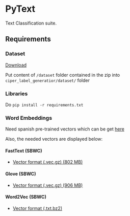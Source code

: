 # PyText
Text Classification suite.

## Requirements

### Dataset

[Download](https://users.dcc.uchile.cl/~voyanede/cc5213/datasets/ciperchile_21.12.2018/dataset.zip)

Put content of ```/dataset``` folder contained in the zip into ```ciper_label_generatior/dataset/``` folder

### Libraries

Do ```pip install -r requirements.txt```

### Word Embeddings

Need spanish pre-trained vectors which can be get [here](https://github.com/uchile-nlp/spanish-word-embeddings)


Also, the needed vectors are displayed below:
#### FastText (SBWC)

* [Vector format (.vec.gz) (802 MB)](http://dcc.uchile.cl/~jperez/word-embeddings/fasttext-sbwc.vec.gz)

#### Glove (SBWC)

* [Vector format (.vec.gz) (906 MB)](http://dcc.uchile.cl/~jperez/word-embeddings/glove-sbwc.i25.vec.gz)

#### Word2Vec (SBWC)

* [Vector format (.txt.bz2)](http://cs.famaf.unc.edu.ar/~ccardellino/SBWCE/SBW-vectors-300-min5.txt.bz2)